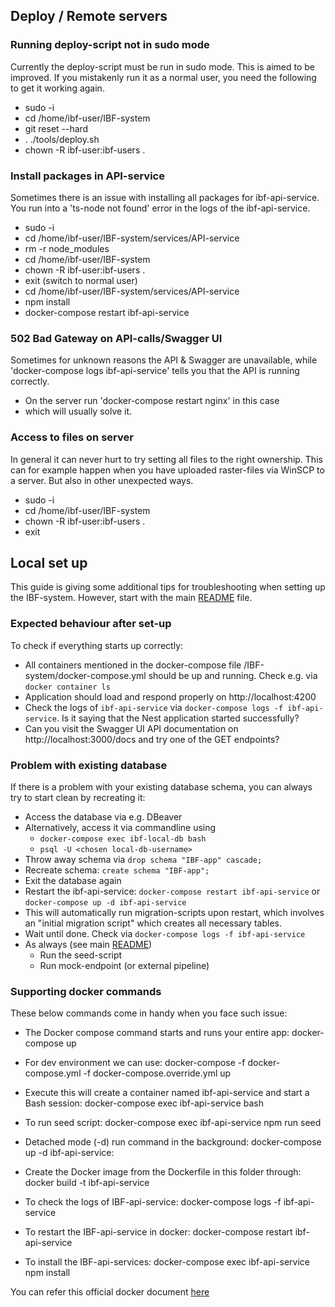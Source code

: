 ## Deploy / Remote servers

### Running deploy-script not in sudo mode

Currently the deploy-script must be run in sudo mode. This is aimed to be improved. If you mistakenly run it as a normal user, you need the following to get it working again.

- sudo -i
- cd /home/ibf-user/IBF-system
- git reset --hard <version-number>
- . ./tools/deploy.sh <version-number>
- chown -R ibf-user:ibf-users .

### Install packages in API-service

Sometimes there is an issue with installing all packages for ibf-api-service. You run into a 'ts-node not found' error in the logs of the ibf-api-service.

- sudo -i
- cd /home/ibf-user/IBF-system/services/API-service
- rm -r node_modules
- cd /home/ibf-user/IBF-system
- chown -R ibf-user:ibf-users .
- exit (switch to normal user)
- cd /home/ibf-user/IBF-system/services/API-service
- npm install
- docker-compose restart ibf-api-service

### 502 Bad Gateway on API-calls/Swagger UI

Sometimes for unknown reasons the API & Swagger are unavailable, while 'docker-compose logs ibf-api-service' tells you that the API is running correctly.

- On the server run 'docker-compose restart nginx' in this case
- which will usually solve it.

### Access to files on server

In general it can never hurt to try setting all files to the right ownership. This can for example happen when you have uploaded raster-files via WinSCP to a server. But also in other unexpected ways.

- sudo -i
- cd /home/ibf-user/IBF-system
- chown -R ibf-user:ibf-users .
- exit

## Local set up

This guide is giving some additional tips for troubleshooting when setting up the IBF-system. However, start with the main [README](../README.md) file.

### Expected behaviour after set-up

To check if everything starts up correctly:

- All containers mentioned in the docker-compose file /IBF-system/docker-compose.yml should be up and running. Check e.g. via `docker container ls`
- Application should load and respond properly on http://localhost:4200
- Check the logs of `ibf-api-service` via `docker-compose logs -f ibf-api-service`. Is it saying that the Nest application started successfully?
- Can you visit the Swagger UI API documentation on http://localhost:3000/docs and try one of the GET endpoints?

### Problem with existing database

If there is a problem with your existing database schema, you can always try to start clean by recreating it:

- Access the database via e.g. DBeaver
- Alternatively, access it via commandline using
  - `docker-compose exec ibf-local-db bash`
  - `psql -U <chosen local-db-username>`
- Throw away schema via `drop schema "IBF-app" cascade;`
- Recreate schema: `create schema "IBF-app";`
- Exit the database again
- Restart the ibf-api-service: `docker-compose restart ibf-api-service` or `docker-compose up -d ibf-api-service`
- This will automatically run migration-scripts upon restart, which involves an "initial migration script" which creates all necessary tables.
- Wait until done. Check via `docker-compose logs -f ibf-api-service`
- As always (see main [README](../README.md))
  - Run the seed-script
  - Run mock-endpoint (or external pipeline)

### Supporting docker commands

These below commands come in handy when you face such issue:

- The Docker compose command starts and runs your entire app:
  docker-compose up

- For dev environment we can use:
  docker-compose -f docker-compose.yml -f docker-compose.override.yml up

- Execute this will create a container named ibf-api-service and start a Bash session:
  docker-compose exec ibf-api-service bash

- To run seed script:
  docker-compose exec ibf-api-service npm run seed

- Detached mode (-d) run command in the background:
  docker-compose up -d ibf-api-service:

- Create the Docker image from the Dockerfile in this folder through:
  docker build -t ibf-api-service

- To check the logs of IBF-api-service:
  docker-compose logs -f ibf-api-service

- To restart the IBF-api-service in docker:
  docker-compose restart ibf-api-service

- To install the IBF-api-services:
  docker-compose exec ibf-api-service npm install

You can refer this official docker document [here](https://docs.docker.com/engine/reference/commandline/compose_exec/)
